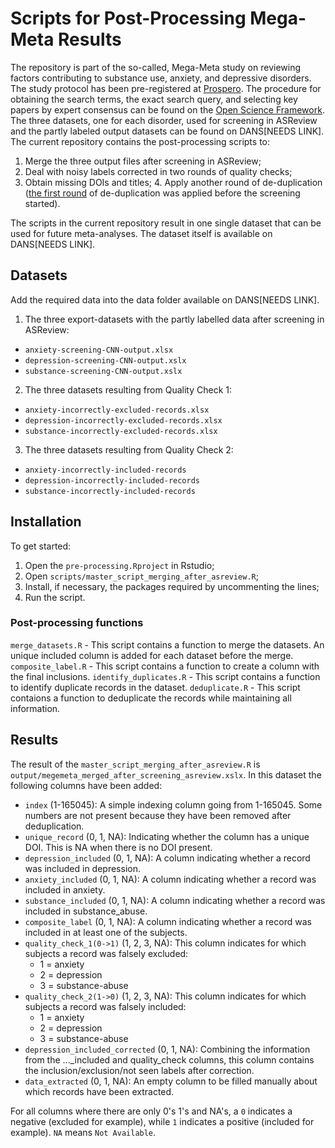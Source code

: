 # Scripts for Post-Processing Mega-Meta Results

The repository is part of the so-called, Mega-Meta study on reviewing factors
contributing to substance use, anxiety, and depressive disorders. The study
protocol has been pre-registered at
[Prospero](https://www.crd.york.ac.uk/prospero/display_record.php?ID=CRD42021266297).
The procedure for obtaining the search terms, the exact search query, and
selecting key papers by expert consensus can be found on the [Open Science
Framework](https://osf.io/m5uhy/). The three datasets, one for each disorder,
used for screening in ASReview and the partly labeled output datasets can be
found on DANS[NEEDS LINK].  The current repository contains the
post-processing scripts to: 

1.	Merge the three output files after screening in
ASReview; 
2.	Deal with noisy labels corrected in two rounds of quality checks;
3.	Obtain missing DOIs and titles; 4.	Apply another round of de-duplication ([the first round](https://github.com/asreview/paper-megameta-preprocessing-searchresults) of de-duplication was applied before the screening started). 

The scripts in the current repository result in one single dataset that can be
used for future meta-analyses. The dataset itself is available on DANS[NEEDS
LINK].  

## Datasets
Add the required data into the data folder available on DANS[NEEDS LINK].

1. The three export-datasets with the partly labelled data after screening in
ASReview:  
  - `anxiety-screening-CNN-output.xlsx`
  - `depression-screening-CNN-output.xslx`
  - `substance-screening-CNN-output.xslx`

2. The three datasets resulting from Quality Check 1:
 - `anxiety-incorrectly-excluded-records.xlsx`
 - `depression-incorrectly-excluded-records.xlsx`
 - `substance-incorrectly-excluded-records.xlsx`

3. The three datasets resulting from Quality Check 2:
 - `anxiety-incorrectly-included-records`
 - `depression-incorrectly-included-records`
 - `substance-incorrectly-included-records`


## Installation

To get started:
1. Open the `pre-processing.Rproject` in Rstudio;
2. Open `scripts/master_script_merging_after_asreview.R`;
3. Install, if necessary, the packages required by uncommenting the lines;
4. Run the script.

### Post-processing functions
`merge_datasets.R` - This script contains a function to merge the datasets. An unique included column is added for each dataset before the merge.
`composite_label.R` - This script contains a function to create a column with the final inclusions.
`identify_duplicates.R` - This script contains a function to identify duplicate records in the dataset.
`deduplicate.R` - This script contaions a function to deduplicate the records while maintaining all information.


## Results
The result of the `master_script_merging_after_asreview.R` is
`output/megemeta_merged_after_screening_asreview.xslx`. In this dataset the following
columns have been added:

- `index` (1-165045):
  A simple indexing column going from 1-165045. Some numbers are not present
  because they have been removed after deduplication.
- `unique_record` (0, 1, NA):
  Indicating whether the column has a unique DOI. This is NA when there is no
  DOI present.
- `depression_included` (0, 1, NA):
  A column indicating whether a record was included in depression.
- `anxiety_included` (0, 1, NA):
  A column indicating whether a record was included in anxiety.
- `substance_included` (0, 1, NA):
  A column indicating whether a record was included in substance_abuse.
- `composite_label` (0, 1, NA):
  A column indicating whether a record was included in at least one of the
  subjects.
- `quality_check_1(0->1)` (1, 2, 3, NA):
  This column indicates for which subjects a record was falsely excluded:
  - 1 = anxiety
  - 2 = depression
  - 3 = substance-abuse
- `quality_check_2(1->0)` (1, 2, 3, NA):
  This column indicates for which subjects a record was falsely included:
  - 1 = anxiety
  - 2 = depression
  - 3 = substance-abuse
- `depression_included_corrected` (0, 1, NA):
  Combining the information from the ..._included and quality_check columns,
  this column contains the inclusion/exclusion/not seen labels after correction.
- `data_extracted` (0, 1, NA):
  An empty column to be filled manually about which records have been extracted.

For all columns where there are only 0's 1's and NA's, a `0` indicates a negative
(excluded for example), while `1` indicates a positive (included for example). `NA`
means `Not Available`. 

